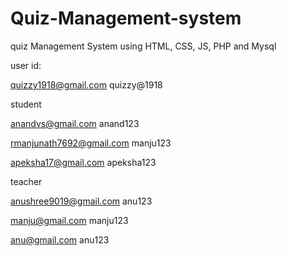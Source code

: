 # Quiz-Management-system
quiz Management System using HTML, CSS, JS, PHP and Mysql

user id:

quizzy1918@gmail.com
quizzy@1918

student

anandvs@gmail.com
anand123

rmanjunath7692@gmail.com
manju123

apeksha17@gmail.com
apeksha123


teacher

anushree9019@gmail.com
anu123

manju@gmail.com
manju123

anu@gmail.com
anu123